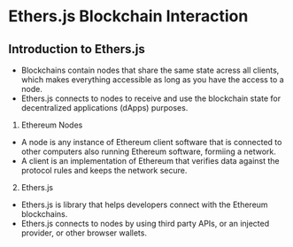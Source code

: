 # Ethers.js Blockchain Interaction
## Introduction to Ethers.js
- Blockchains contain nodes that share the same state acress all clients, which makes everything accessible as long as you have the access to a node.
- Ethers.js connects to nodes to receive and use the blockchain state for decentralized applications (dApps) purposes.
1. Ethereum Nodes
- A node is any instance of Ethereum client software that is connected to other computers also running Ethereum software, formiing a network.
- A client is an implementation of Ethereum that verifies data against the protocol rules and keeps the network secure.
2. Ethers.js
- Ethers.js is library that helps developers connect with the Ethereum blockchains.
- Ethers.js connects to nodes by using third party APIs, or an injected provider, or other browser wallets.
